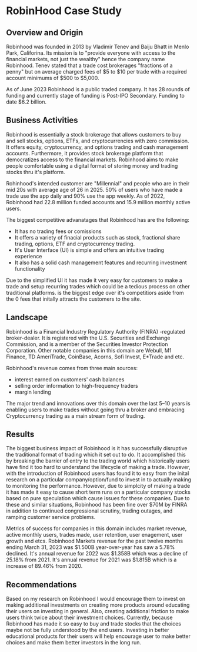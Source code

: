 # RobinHood Case Study 

## Overview and Origin
Robinhood was founded in 2013 by Vladimir Tenev and Baiju Bhatt in Menlo Park, Califorina. Its mission is to "provide everyone with access to the financial markets, not just the wealthy" hence the company name Robinhood. Tenev stated that a trade cost brokerages "fractions of a penny" but on average charged fees of $5 to $10 per trade  with a required account minimums of $500 to $5,000.

As of June 2023 Robinhood is a public traded company. It has 28 rounds of funding and currently stage of funding is Post-IPO Secondary. Funding to date $6.2 billion. 


## Business Activities

Robinhood is essentially a stock brokerage that allows customers to buy and sell stocks, options, ETFs, and cryptocurrencies with zero commission. It offers equity, cryptocurrency, and options trading and cash management accounts. Furthermore, it provides stock brokerage platform that democratizes access to the financial markets. Robinhood aims to make people comfortable using a digital format of storing money and trading stocks thru it's platform.

Rohinhood's intended customer are "Millennial" and people who are in their mid 20s with average age of 26 in 2025. 50% of users who have made a trade use the app daily and 90% use the app weekly. As of 2022, Robinhood had 22.8 million funded accounts and 15.9 million monthly active users.

The biggest competitive advanatages that Robinhood has are the following:
* It has no trading fees or comissions
* It offers a variety of finacial products such as stock, fractional share trading, options, ETF and cryptocurrency trading. 
* It's User Interface (UI) is simple and offers an intuitive trading experience
* It also has a solid cash management features and recurring investment functionality

Due to the simplified UI it has made it very easy for customers to make a trade and setup recurring trades which could be a tedious process on other traditional platforms. is the biggest edge over it's competitiors aside from the 0 fees that initally attracts the customers to the site. 

## Landscape
Robinhood is a Financial Industry Regulatory Authority (FINRA) -regulated broker-dealer. It is registered with the U.S. Securities and Exchange Commission, and is a member of the Securities Investor Protection Corporation. Other notable companies in this domain are Webull, M1 Finance, TD AmeriTrade, CoinBase, Acorns, Sofi Invest, E*Trade and etc.

Robinhood's revenue comes from three main sources: 
* interest earned on customers' cash balances 
* selling order information to high-frequency traders
* margin lending

The major trend and innovations over this domain over the last 5–10 years is enabling users to make trades without going thru a broker and embracing Cryptocurrency trading as a main stream form of trading.


## Results

The biggest business impact of Robinhood is it has successfully disruptive the traditional format of trading which it set out to do. It accomplished this by breaking the barrier of entry to the trading world which historically users have find it too hard to understand the lifecycle of making a trade. However, with the introduction of Robinhood users has found it to easy from the inital research on a particular company/option/fund to invest in to actually making to monitoring the performance. However, due to simplcity of making a trade it has made it easy to cause short term runs on a particular company stocks based on pure speculation which cause issues for these companies. Due to these and similar situations, Robinhood has been fine over $70M by FINRA in addition to continued congressional scrutiny, trading outages, and ramping customer service problems.

Metrics of success for companies in this domain includes market revenue, active monthly users, trades made, user retention, user enagement, user growth and etcs. Robinhood Markets revenue for the past twelve months ending March 31, 2023 was $1.500B year-over-year has saw a 5.78% declined. It's annual revenue for 2022 was $1.358B which was a decline of 25.18% from 2021. It's annual revenue for 2021 was $1.815B which is a increase of 89.46% from 2020.


## Recommendations

Based on my research on Robinhood I would encourage them to invest on making additional investments on creating more products around educating their users on investing in general. Also, creating additional friction to make users think twice about their investment choices. Currently, because Robinhood has made it so easy to buy and trade stocks that the choices maybe not be fully understood by the end users. Investing in better educational products for their users will help encourage user to make better choices and make them better investors in the long run. 



